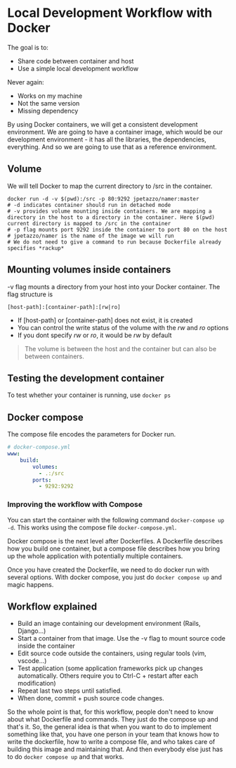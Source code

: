 # Local Development Workflow with Docker

The goal is to:

* Share code between container and host
* Use a simple local development workflow

Never again:

* Works on my machine
* Not the same version
* Missing dependency

By using Docker containers, we will get a consistent development environment. We are going to have a container image, which would be our development environment - it has all the libraries, the dependencies, everything. And so we are going to use that as a reference environment.

## Volume

We will tell Docker to map the current directory to /src in the container.

```shell
docker run -d -v $(pwd):/src -p 80:9292 jpetazzo/namer:master
# -d indicates container should run in detached mode
# -v provides volume mounting inside containers. We are mapping a directory in the host to a directory in the container. Here $(pwd) current directory is mapped to /src in the container
# -p flag mounts port 9292 inside the container to port 80 on the host
# jpetazzo/namer is the name of the image we will run
# We do not need to give a command to run because Dockerfile already specifies *rackup*
```

## Mounting volumes inside containers

-v flag mounts a directory from your host into your Docker container. The flag structure is

```shell
[host-path]:[container-path]:[rw|ro]
```

* If [host-path] or [container-path] does not exist, it is created
* You can control the write status of the volume with the *rw* and *ro* options
* If you dont specify *rw* or *ro*, it would be *rw* by default

> The volume is between the host and the container but can also be between containers.

## Testing the development container

To test whether your container is running, use `docker ps`

## Docker compose

The compose file encodes the parameters for Docker run.

```yaml
# docker-compose.yml
www:
    build:
        volumes:
          - .:/src
        ports:
          - 9292:9292
```

### Improving the workflow with Compose

You can start the container with the following command `docker-compose up -d`. This works using the compose file `docker-compose.yml`.

Docker compose is the next level after Dockerfiles. A Dockerfile describes how you build one container, but a compose file describes how you bring up the whole application with potentially multiple containers.

Once you have created the Dockerfile, we need to do docker run with several options. With docker compose, you just do `docker compose up` and magic happens.

## Workflow explained

* Build an image containing our development environment (Rails, Django...)
* Start a container from that image. Use the -v flag to mount source code inside the container
* Edit source code outside the containers, using regular tools (vim, vscode...)
* Test application (some application frameworks pick up changes automatically. Others require you to Ctrl-C + restart after each modification)
* Repeat last two steps until satisfied.
* When done, commit + push source code changes.

So the whole point is that, for this workflow, people don't need to know about what Dockerfile and commands. They just do the compose up and that's it. So, the general idea is that when you want to do to implement something like that, you have one person in your team that knows how to write the dockerfile, how to write a compose file, and who takes care of building this image and maintaining that. And then everybody else just has to do `docker compose up` and that works.
